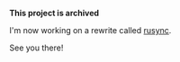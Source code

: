 **This project is archived**

I'm now working on a rewrite called [rusync](https://github.com/dmerejkowsky/rusync).

See you there!

